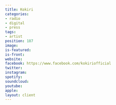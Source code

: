 ```yaml
---
title: Kokiri
categories:
- radio
- digital
- press
tags:
- artist
position: 187
image: 
is-featured: 
is-front: 
website: 
facebook: https://www.facebook.com/kokiriofficial
twitter: 
instagram: 
spotify: 
soundcloud: 
youtube: 
apple: 
layout: client
---
```


